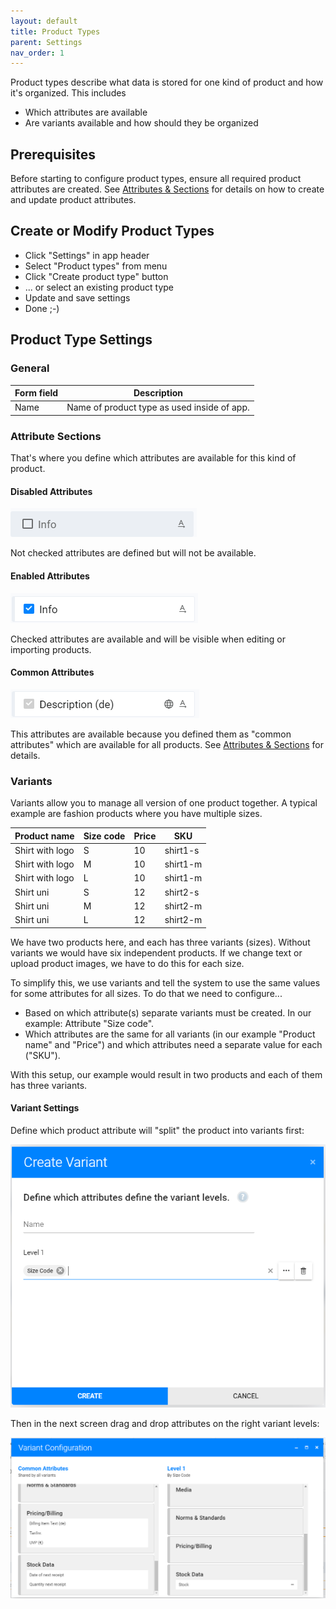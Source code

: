 ```yaml
---
layout: default
title: Product Types
parent: Settings
nav_order: 1
---
```


Product types describe what data is stored for one kind of product and how it's organized. This includes

* Which attributes are available
* Are variants available and how should they be organized

## Prerequisites
Before starting to configure product types, ensure all required product attributes are created. See [Attributes & Sections](./attributes.md) for details on how to create and update product attributes.

## Create or Modify Product Types

* Click "Settings" in app header
* Select "Product types" from menu
* Click "Create product type" button
* ... or select an existing product type
* Update and save settings
* Done ;-)

## Product Type Settings
### General

|Form field |Description |
--- | ---
|Name | Name of product type as used inside of app.

### Attribute Sections
That's where you define which attributes are available for this kind of product.

#### Disabled Attributes
![attribute disabled](images/pt-attribute-disabled.png)

Not checked attributes are defined but will not be available.

#### Enabled Attributes
![attribute enabled](images/pt-attribute-enabled.png)

Checked attributes are available and will be visible when editing or importing products.

#### Common Attributes
![common attribute](images/pt-attribute-common.png)

This attributes are available because you defined them as "common attributes" which are available for all products. See [Attributes & Sections](./attributes.md) for details.

### Variants
Variants allow you to manage all version of one product together. A typical example are fashion products where you have multiple sizes.

|Product name |Size code |Price|SKU |
--- | --- | --- | ---
|Shirt with logo |S |10 |shirt1-s
|Shirt with logo |M |10 |shirt1-m
|Shirt with logo |L |10 |shirt1-m
|Shirt uni |S |12 |shirt2-s
|Shirt uni |M |12 |shirt2-m
|Shirt uni |L |12 |shirt2-m

We have two products here, and each has three variants (sizes). Without variants we would have six independent products. If we change text or upload product images, we have to do this for each size.

To simplify this, we use variants and tell the system to use the same values for some attributes for all sizes. To do that we need to configure...

* Based on which attribute(s) separate variants must be created. In our example: Attribute "Size code".
* Which attributes are the same for all variants (in our example "Product name" and "Price") and which attributes need a separate value for each ("SKU").

With this setup, our example would result in two products and each of them has three variants.

#### Variant Settings
Define which product attribute will "split" the product into variants first:

![](images/pt-create-variant-dialog.png)

Then in the next screen drag and drop attributes on the right variant levels:

![](images/pt-variants-assign-attributes.png)